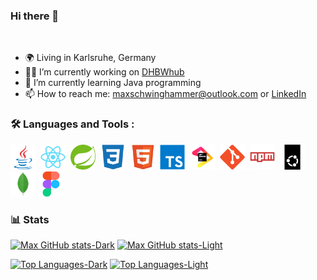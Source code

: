 ### Hi there 👋

<img src="https://komarev.com/ghpvc/?username=maxschwinghammer&style=flat-square&color=blue" alt=""/>

- 🌍 Living in Karlsruhe, Germany
- 👨‍💻 I’m currently working on [DHBWhub](https://github.com/SE-TINF22B6/DHBWhub)
- 🧠 I’m currently learning Java programming
- 📫 How to reach me: maxschwinghammer@outlook.com or [LinkedIn](https://www.linkedin.com/in/max-schwinghammer-135371250/)
</a>

  
### 🛠️ Languages and Tools :
<div>
  <img src="https://github.com/devicons/devicon/blob/master/icons/java/java-original.svg" title="Java" alt="Java" width="40" height="40"/>&nbsp;
  <img src="https://github.com/devicons/devicon/blob/master/icons/react/react-original.svg" title="React" alt="React" width="40" height="40"/>&nbsp;
  <img src="https://github.com/devicons/devicon/blob/master/icons/spring/spring-original.svg" title="Spring" alt="Spring" width="40" height="40"/>&nbsp;
  <img src="https://github.com/devicons/devicon/blob/master/icons/css3/css3-plain.svg"  title="CSS3" alt="CSS" width="40" height="40"/>&nbsp;
  <img src="https://github.com/devicons/devicon/blob/master/icons/html5/html5-original.svg" title="HTML5" alt="HTML" width="40" height="40"/>&nbsp;
  <img src="https://github.com/devicons/devicon/blob/master/icons/typescript/typescript-original.svg" title="TypeScript" alt="TypeScript" width="40" height="40"/>&nbsp;
  <img src="https://github.com/devicons/devicon/blob/master/icons/jetbrains/jetbrains-original.svg" title="JetBrains" alt="JetBrains" width="40" height="40"/>&nbsp;
  <img src="https://github.com/devicons/devicon/blob/master/icons/git/git-original.svg" title="Git" **alt="Git" width="40" height="40"/>&nbsp;
  <img src="https://github.com/devicons/devicon/blob/master/icons/npm/npm-original-wordmark.svg" title="npm" **alt="npm" width="40" height="40"/>&nbsp;
  <img src="https://github.com/devicons/devicon/blob/master/icons/ubuntu/ubuntu-plain.svg" title="Ubuntu" **alt="Ubuntu" width="40" height="40"/>&nbsp;
  <img src="https://github.com/devicons/devicon/blob/master/icons/mongodb/mongodb-original.svg" title="Mongo DB" **alt="Mongo DB" width="40" height="40"/>
  <img src="https://github.com/devicons/devicon/blob/master/icons/figma/figma-original.svg" title="Figma" **alt="Mongo DB" width="40" height="40"/>
</div>

### 📊 Stats

[![Max GitHub stats-Dark](https://github-readme-stats.vercel.app/api?username=maxschwinghammer&include_all_commits=true&custom_title=Max'%20Github%20Stats&show_icons=true&theme=dark#gh-dark-mode-only)](https://github.com/maxschwinghammer#gh-dark-mode-only)
[![Max GitHub stats-Light](https://github-readme-stats.vercel.app/api?username=maxschwinghammer&include_all_commits=true&custom_title=Max'%20Github%20Stats&show_icons=true&theme=default#gh-light-mode-only)](https://github.com/maxschwinghammer#gh-light-mode-only)

[![Top Languages-Dark](https://github-readme-stats.vercel.app/api/top-langs/?username=maxschwinghammer&theme=dark&layout=compact#gh-dark-mode-only)](https://github.com/maxschwinghammer#gh-dark-mode-only)
[![Top Languages-Light](https://github-readme-stats.vercel.app/api/top-langs/?username=maxschwinghammer&theme=default&layout=compact#gh-light-mode-only)](https://github.com/maxschwinghammer#gh-light-mode-only)
